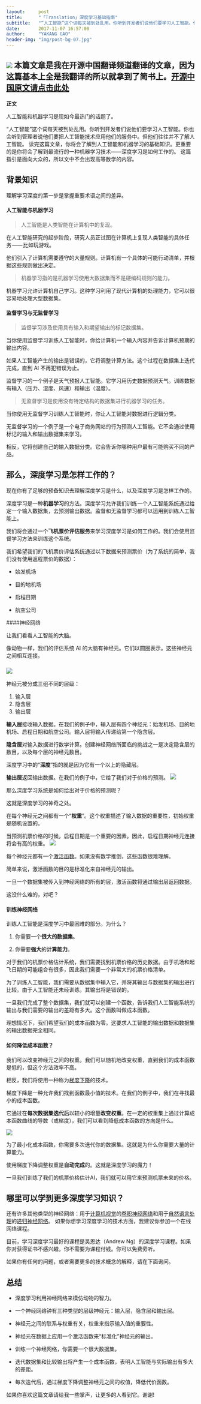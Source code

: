 ```yaml
---
layout:     post
title:      "「Translation」深度学习基础指南"
subtitle:   "“人工智能”这个词每天被到处乱用。你听到开发者们说他们要学习人工智能。你也会听到管理者说他们要把人工智能技术应用他们的服务中。但他们往往并不了解人工智能...."
date:       2017-11-07 16:57:00
author:     "YAKANG GAO"
header-img: "img/post-bg-07.jpg"
---
```


![](http://upload-images.jianshu.io/upload_images/129905-1bcd5f58afdf94a4.png?imageMogr2/auto-orient/strip%7CimageView2/2/w/1240)
本篇文章是我在开源中国翻译频道翻译的文章，因为这篇基本上全是我翻译的所以就拿到了简书上。[开源中国原文请点击此处](https://www.oschina.net/translate/how-deep-learning-works)
---
**正文**

人工智能和机器学习是现如今最热门的话题了。

“人工智能”这个词每天被到处乱用。你听到开发者们说他们要学习人工智能。你也会听到管理者说他们要把人工智能技术应用他们的服务中。但他们往往并不了解人工智能。
读完这篇文章，你将会了解到人工智能和机器学习的基础知识。更重要的是你将会了解到最流行的一种机器学习技术——深度学习是如何工作的。
这篇指引是面向大众的，所以文中不会出现高等数学的内容。

## 背景知识

理解学习深度的第一步是掌握重要术语之间的差异。

#### 人工智能与机器学习

> 人工智能是人类智能在计算机中的复现。

在人工智能研究的起步阶段，研究人员正试图在计算机上复现人类智能的具体任务 —— 比如玩游戏。

他们引入了计算机需要遵守的大量规则。计算机有一个具体的可能行动清单，并根据这些规则做出决定。

> 机器学习指的是机器学习使用大数据集而不是硬编码规则的能力。

机器学习允许计算机自己学习。这种学习利用了现代计算机的处理能力，它可以很容易地处理大型数据集。

#### 监督学习与无监督学习

> 监督学习涉及使用具有输入和期望输出的标记数据集。

当你使用监督学习训练人工智能时，你给计算机一个输入内容并告诉计算机预期的输出内容。

如果人工智能产生的输出是错误的，它将调整计算方法。这个过程在数据集上迭代完成，直到 AI 不再犯错误为止。

监督学习的一个例子是天气预报人工智能。它学习用历史数据预测天气。训练数据有输入（压力、湿度、风速）和输出（温度）。

> 无监督学习是使用没有特定结构的数据集进行机器学习的任务。

当你使用无监督学习训练人工智能时，你让人工智能对数据进行逻辑分类。

无监督学习的一个例子是一个电子商务网站的行为预测人工智能。它不会通过使用标记的输入和输出数据集来学习。

相反，它将创建自己的输入数据分类。它会告诉你哪种用户最有可能购买不同的产品。



## 那么，深度学习是怎样工作的？

现在你有了足够的预备知识去理解深度学习是什么，以及深度学习是怎样工作的。

深度学习是一种**机器学习**的方法。深度学习允许我们训练一个人工智能系统通过给定一个输入数据集，去预测输出数据。监督和无监督学习都可以运用到训练人工智能上。

我们将会通过一个**飞机票价评估服务**来学习深度学习是如何工作的。我们会使用监督学习方法来训练这个系统。

我们希望我们的飞机票价评估系统通过以下数据来预测票价（为了系统的简单，我们没有使用返程票价的数据）：

*   始发机场

*   目的地机场

*   启程日期

*   航空公司


####神经网络

让我们看看人工智能的大脑。

像动物一样，我们的评估系统 AI 的大脑有神经元。它们以圆圈表示。这些神经元之间相互连接。
### ![](http://upload-images.jianshu.io/upload_images/129905-058d2fe9922a807a.png?imageMogr2/auto-orient/strip%7CimageView2/2/w/1240)

神经元被分成三组不同的层级：
1. 输入层
2. 隐含层
3. 输出层

**输入层**接收输入数据。在我们的例子中，输入层有四个神经元：始发机场、目的地机场、启程日期和航空公司。输入层将输入传递给第一个隐含层。

**隐含层**对输入数据进行数学计算。创建神经网络所面临的挑战之一是决定隐含层的数目，以及每个层的神经元数目。

深度学习中的“**深度**”指的就是因为它有一个以上的隐藏层。

**输出层**返回输出数据。在我们的例子中，它给了我们对于价格的预测。
![](http://upload-images.jianshu.io/upload_images/129905-684a020f1b7af4f8.png?imageMogr2/auto-orient/strip%7CimageView2/2/w/1240)

那么深度学习系统是如何给出对于价格的预测呢？

这就是深度学习的神奇之处。

在每个神经元之间都有一个“**权重**”。这个权重描述了输入数据的重要性，初始权重是随机设置的。

当预测机票价格的时候，启程日期是一个重要的因素。因此，启程日期神经元连接将会有高的权重。
![](http://upload-images.jianshu.io/upload_images/129905-f94f7d517d7ed34d.png?imageMogr2/auto-orient/strip%7CimageView2/2/w/1240)

每个神经元都有一个[激活函数](https://en.wikipedia.org/wiki/Activation_function)。如果没有数学推倒，这些函数很难理解。

简单来说，激活函数的目的是标准化来自神经元的输出。

一旦一个数据集被传入到神经网络的所有的层，激活函数将通过输出层返回数据。

这没什么难的，对吧？



#### 训练神经网络

训练人工智能是深度学习中最困难的部分。为什么？

1.  你需要一个**很大的数据集**。

2.  你需要**强大**的**计算能力**。

对于我们的机票价格估计系统，我们需要找到机票价格的历史数据。由于机场和起飞日期的可能组合有很多，因此我们需要一个非常大的机票价格清单。

为了训练人工智能，我们需要从数据集中输入它，并将其输出与数据集的输出进行比较。由于人工智能还未经训练，其输出将是错误的。

一旦我们完成了整个数据集，我们就可以创建一个函数，告诉我们人工智能系统的输出与我们需要的输出的差距有多大。这个函数叫做成本函数。

理想情况下，我们希望我们的成本函数为零。这要求人工智能的输出数据和数据集的输出数据完全相同。




#### 如何降低成本函数？

我们可以改变神经元之间的权重。我们可以随机地改变权重，直到我们的成本函数是低的，但这个方法效率不高。

相反，我们将使用一种称为[梯度下降](https://en.wikipedia.org/wiki/Gradient_descent)的技术。

梯度下降是一种允许我们找到函数最小值的技术。在我们的例子中，我们在寻找最小的成本函数。

它通过在**每次数据集迭代后**以较小的增量**改变权重**。在一定的权重集上通过计算成本函数曲线的导数（或梯度），我们可以看到降低成本函数的方向是什么。

![](http://upload-images.jianshu.io/upload_images/129905-4ece9b180a00c136.png?imageMogr2/auto-orient/strip%7CimageView2/2/w/1240)

为了最小化成本函数，你需要多次迭代你的数据集。这就是为什么你需要大量的计算能力。

使用梯度下降调整权重是**自动完成**的。这就是深度学习的魔力！

一旦我们训练了我们的机票价格估计AI，我们就可以用它来预测机票未来的价格。



## 哪里可以学到更多深度学习知识？

还有许多其他类型的神经网络：用于[计算机视觉](https://en.wikipedia.org/wiki/Computer_vision)的[卷积神经网络](https://en.wikipedia.org/wiki/Convolutional_neural_network)和用于[自然语言处理](https://en.wikipedia.org/wiki/Natural_language_processing)的[递归神经网络](https://en.wikipedia.org/wiki/Recurrent_neural_network)。
[](https://en.wikipedia.org/wiki/Recurrent_neural_network)如果你想学习深度学习的技术方面，我建议你参加一个在线网络课程。

目前，学习深度学习最好的课程是吴恩达（Andrew Ng）的深度学习课程。如果你对获得证书不感兴趣，你不需要为课程付钱。你可以免费旁听。

如果你有任何的问题，或者需要更多的技术概念的解释，请在下面询问。

## 总结
- 深度学习利用神经网络来模仿动物的智力。

- 一个神经网络钟有三种类型的层级神经元：输入层，隐含层和输出层。

- 神经元之间的联系与权重有关，权重来指示输入值的重要性。

- 神经元在数据上应用一个激活函数来“标准化”神经元的输出。

- 训练一个神经网络，你需要一个很大数据集。

- 迭代数据集和比较输出将产生一个成本函数，表明人工智能与实际输出有多大的差距。

- 每次迭代后，通过梯度下降调整神经元之间的权值，降低代价函数。

如果你喜欢这篇文章请给我一些掌声，让更多的人看到它。谢谢!
